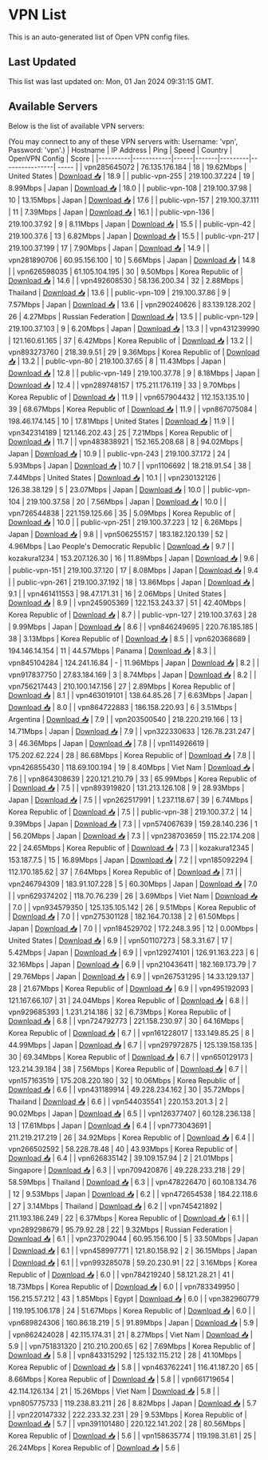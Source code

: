 # VPN List

This is an auto-generated list of Open VPN config files.

## Last Updated

This list was last updated on: Mon, 01 Jan 2024 09:31:15 GMT.

## Available Servers

Below is the list of available VPN servers:

(You may connect to any of these VPN servers with: Username: 'vpn', Password: 'vpn'.)
| Hostname | IP Address | Ping | Speed | Country | OpenVPN Config | Score |
|----------|------------|------|-------|---------|----------------| ----- |
| vpn285645072 | 76.135.176.184 | 18 | 19.62Mbps | United States | [Download 📥](./configs/server_0_US.ovpn) | 18.9 |
| public-vpn-255 | 219.100.37.224 | 19 | 8.99Mbps | Japan | [Download 📥](./configs/server_1_JP.ovpn) | 18.0 |
| public-vpn-108 | 219.100.37.98 | 10 | 13.15Mbps | Japan | [Download 📥](./configs/server_2_JP.ovpn) | 17.6 |
| public-vpn-157 | 219.100.37.111 | 11 | 7.39Mbps | Japan | [Download 📥](./configs/server_3_JP.ovpn) | 16.1 |
| public-vpn-136 | 219.100.37.92 | 9 | 8.11Mbps | Japan | [Download 📥](./configs/server_4_JP.ovpn) | 15.5 |
| public-vpn-42 | 219.100.37.6 | 13 | 6.82Mbps | Japan | [Download 📥](./configs/server_5_JP.ovpn) | 15.5 |
| public-vpn-217 | 219.100.37.199 | 17 | 7.90Mbps | Japan | [Download 📥](./configs/server_6_JP.ovpn) | 14.9 |
| vpn281890706 | 60.95.156.100 | 10 | 5.66Mbps | Japan | [Download 📥](./configs/server_7_JP.ovpn) | 14.8 |
| vpn626598035 | 61.105.104.195 | 30 | 9.50Mbps | Korea Republic of | [Download 📥](./configs/server_8_KR.ovpn) | 14.6 |
| vpn492608530 | 58.136.200.34 | 32 | 2.88Mbps | Thailand | [Download 📥](./configs/server_9_TH.ovpn) | 13.6 |
| public-vpn-109 | 219.100.37.86 | 9 | 7.57Mbps | Japan | [Download 📥](./configs/server_10_JP.ovpn) | 13.6 |
| vpn290240626 | 83.139.128.202 | 26 | 4.27Mbps | Russian Federation | [Download 📥](./configs/server_11_RU.ovpn) | 13.5 |
| public-vpn-129 | 219.100.37.103 | 9 | 6.20Mbps | Japan | [Download 📥](./configs/server_12_JP.ovpn) | 13.3 |
| vpn431239990 | 121.160.61.165 | 37 | 6.42Mbps | Korea Republic of | [Download 📥](./configs/server_13_KR.ovpn) | 13.2 |
| vpn893273760 | 218.39.9.51 | 29 | 9.36Mbps | Korea Republic of | [Download 📥](./configs/server_14_KR.ovpn) | 13.2 |
| public-vpn-80 | 219.100.37.65 | 8 | 11.43Mbps | Japan | [Download 📥](./configs/server_15_JP.ovpn) | 12.8 |
| public-vpn-149 | 219.100.37.78 | 9 | 8.18Mbps | Japan | [Download 📥](./configs/server_16_JP.ovpn) | 12.4 |
| vpn289748157 | 175.211.176.119 | 33 | 9.70Mbps | Korea Republic of | [Download 📥](./configs/server_17_KR.ovpn) | 11.9 |
| vpn657904432 | 112.153.135.10 | 39 | 68.67Mbps | Korea Republic of | [Download 📥](./configs/server_18_KR.ovpn) | 11.9 |
| vpn867075084 | 198.46.174.145 | 10 | 17.81Mbps | United States | [Download 📥](./configs/server_19_US.ovpn) | 11.9 |
| vpn342314189 | 121.146.202.43 | 25 | 7.21Mbps | Korea Republic of | [Download 📥](./configs/server_20_KR.ovpn) | 11.7 |
| vpn483838921 | 152.165.208.68 | 8 | 94.02Mbps | Japan | [Download 📥](./configs/server_21_JP.ovpn) | 10.9 |
| public-vpn-243 | 219.100.37.172 | 24 | 5.93Mbps | Japan | [Download 📥](./configs/server_22_JP.ovpn) | 10.7 |
| vpn1106692 | 18.218.91.54 | 38 | 7.44Mbps | United States | [Download 📥](./configs/server_23_US.ovpn) | 10.1 |
| vpn230132126 | 126.38.38.129 | 5 | 23.07Mbps | Japan | [Download 📥](./configs/server_24_JP.ovpn) | 10.0 |
| public-vpn-104 | 219.100.37.58 | 20 | 7.56Mbps | Japan | [Download 📥](./configs/server_25_JP.ovpn) | 10.0 |
| vpn726544838 | 221.159.125.66 | 35 | 5.09Mbps | Korea Republic of | [Download 📥](./configs/server_26_KR.ovpn) | 10.0 |
| public-vpn-251 | 219.100.37.223 | 12 | 6.26Mbps | Japan | [Download 📥](./configs/server_27_JP.ovpn) | 9.8 |
| vpn506255157 | 183.182.120.139 | 52 | 4.96Mbps | Lao People's Democratic Republic | [Download 📥](./configs/server_28_LA.ovpn) | 9.7 |
| kozakura1234 | 153.207.126.30 | 16 | 11.89Mbps | Japan | [Download 📥](./configs/server_29_JP.ovpn) | 9.6 |
| public-vpn-151 | 219.100.37.120 | 17 | 8.08Mbps | Japan | [Download 📥](./configs/server_30_JP.ovpn) | 9.4 |
| public-vpn-261 | 219.100.37.192 | 18 | 13.86Mbps | Japan | [Download 📥](./configs/server_31_JP.ovpn) | 9.1 |
| vpn461411553 | 98.47.171.31 | 16 | 2.06Mbps | United States | [Download 📥](./configs/server_32_US.ovpn) | 8.9 |
| vpn245905369 | 122.153.243.37 | 51 | 42.40Mbps | Korea Republic of | [Download 📥](./configs/server_33_KR.ovpn) | 8.7 |
| public-vpn-127 | 219.100.37.63 | 28 | 9.99Mbps | Japan | [Download 📥](./configs/server_34_JP.ovpn) | 8.6 |
| vpn846249695 | 220.76.185.185 | 38 | 3.13Mbps | Korea Republic of | [Download 📥](./configs/server_35_KR.ovpn) | 8.5 |
| vpn620368689 | 194.146.14.154 | 11 | 44.57Mbps | Panama | [Download 📥](./configs/server_36_PA.ovpn) | 8.3 |
| vpn845104284 | 124.241.16.84 | - | 11.96Mbps | Japan | [Download 📥](./configs/server_37_JP.ovpn) | 8.2 |
| vpn917837750 | 27.83.184.169 | 3 | 8.74Mbps | Japan | [Download 📥](./configs/server_38_JP.ovpn) | 8.2 |
| vpn756217443 | 210.100.147.156 | 27 | 2.89Mbps | Korea Republic of | [Download 📥](./configs/server_39_KR.ovpn) | 8.1 |
| vpn463019101 | 138.64.85.26 | 7 | 6.63Mbps | Japan | [Download 📥](./configs/server_40_JP.ovpn) | 8.0 |
| vpn864722883 | 186.158.220.93 | 6 | 3.51Mbps | Argentina | [Download 📥](./configs/server_41_AR.ovpn) | 7.9 |
| vpn203500540 | 218.220.219.166 | 13 | 14.71Mbps | Japan | [Download 📥](./configs/server_42_JP.ovpn) | 7.9 |
| vpn322330633 | 126.78.231.247 | 3 | 46.36Mbps | Japan | [Download 📥](./configs/server_43_JP.ovpn) | 7.8 |
| vpn114926619 | 175.202.62.224 | 28 | 86.68Mbps | Korea Republic of | [Download 📥](./configs/server_44_KR.ovpn) | 7.8 |
| vpn426855430 | 118.69.100.194 | 19 | 8.40Mbps | Viet Nam | [Download 📥](./configs/server_45_VN.ovpn) | 7.6 |
| vpn864308639 | 220.121.210.79 | 33 | 65.99Mbps | Korea Republic of | [Download 📥](./configs/server_46_KR.ovpn) | 7.5 |
| vpn893919820 | 131.213.126.108 | 9 | 28.93Mbps | Japan | [Download 📥](./configs/server_47_JP.ovpn) | 7.5 |
| vpn262517991 | 1.237.118.67 | 39 | 6.74Mbps | Korea Republic of | [Download 📥](./configs/server_48_KR.ovpn) | 7.5 |
| public-vpn-38 | 219.100.37.2 | 14 | 9.39Mbps | Japan | [Download 📥](./configs/server_49_JP.ovpn) | 7.3 |
| vpn574067639 | 159.28.140.236 | 1 | 56.20Mbps | Japan | [Download 📥](./configs/server_50_JP.ovpn) | 7.3 |
| vpn238703659 | 115.22.174.208 | 22 | 24.65Mbps | Korea Republic of | [Download 📥](./configs/server_51_KR.ovpn) | 7.3 |
| kozakura12345 | 153.187.7.5 | 15 | 16.89Mbps | Japan | [Download 📥](./configs/server_52_JP.ovpn) | 7.2 |
| vpn185092294 | 112.170.185.62 | 37 | 7.64Mbps | Korea Republic of | [Download 📥](./configs/server_53_KR.ovpn) | 7.1 |
| vpn246794309 | 183.91.107.228 | 5 | 60.30Mbps | Japan | [Download 📥](./configs/server_54_JP.ovpn) | 7.0 |
| vpn629374202 | 118.70.76.239 | 26 | 3.69Mbps | Viet Nam | [Download 📥](./configs/server_55_VN.ovpn) | 7.0 |
| vpn934579350 | 125.135.105.142 | 26 | 9.51Mbps | Korea Republic of | [Download 📥](./configs/server_56_KR.ovpn) | 7.0 |
| vpn275301128 | 182.164.70.138 | 2 | 61.50Mbps | Japan | [Download 📥](./configs/server_57_JP.ovpn) | 7.0 |
| vpn184529702 | 172.248.3.95 | 12 | 0.00Mbps | United States | [Download 📥](./configs/server_58_US.ovpn) | 6.9 |
| vpn501107273 | 58.3.31.67 | 17 | 5.42Mbps | Japan | [Download 📥](./configs/server_59_JP.ovpn) | 6.9 |
| vpn129274101 | 126.91.163.223 | 6 | 32.16Mbps | Japan | [Download 📥](./configs/server_60_JP.ovpn) | 6.9 |
| vpn210436411 | 182.169.173.79 | 7 | 29.76Mbps | Japan | [Download 📥](./configs/server_61_JP.ovpn) | 6.9 |
| vpn267531295 | 14.33.129.137 | 28 | 21.67Mbps | Korea Republic of | [Download 📥](./configs/server_62_KR.ovpn) | 6.9 |
| vpn495192093 | 121.167.66.107 | 31 | 24.04Mbps | Korea Republic of | [Download 📥](./configs/server_63_KR.ovpn) | 6.8 |
| vpn929685393 | 1.231.214.186 | 32 | 6.73Mbps | Korea Republic of | [Download 📥](./configs/server_64_KR.ovpn) | 6.8 |
| vpn724792773 | 221.158.230.97 | 30 | 64.16Mbps | Korea Republic of | [Download 📥](./configs/server_65_KR.ovpn) | 6.7 |
| vpn161228017 | 133.149.85.25 | 8 | 44.99Mbps | Japan | [Download 📥](./configs/server_66_JP.ovpn) | 6.7 |
| vpn297972875 | 125.139.158.135 | 30 | 69.34Mbps | Korea Republic of | [Download 📥](./configs/server_67_KR.ovpn) | 6.7 |
| vpn650129173 | 123.214.39.184 | 38 | 7.56Mbps | Korea Republic of | [Download 📥](./configs/server_68_KR.ovpn) | 6.7 |
| vpn157163519 | 175.208.220.180 | 32 | 10.06Mbps | Korea Republic of | [Download 📥](./configs/server_69_KR.ovpn) | 6.6 |
| vpn431189914 | 49.228.234.162 | 30 | 35.72Mbps | Thailand | [Download 📥](./configs/server_70_TH.ovpn) | 6.6 |
| vpn544035541 | 220.153.201.3 | 2 | 90.02Mbps | Japan | [Download 📥](./configs/server_71_JP.ovpn) | 6.5 |
| vpn126377407 | 60.128.236.138 | 13 | 17.61Mbps | Japan | [Download 📥](./configs/server_72_JP.ovpn) | 6.4 |
| vpn773043691 | 211.219.217.219 | 26 | 34.92Mbps | Korea Republic of | [Download 📥](./configs/server_73_KR.ovpn) | 6.4 |
| vpn266502592 | 58.228.78.48 | 40 | 43.93Mbps | Korea Republic of | [Download 📥](./configs/server_74_KR.ovpn) | 6.4 |
| vpn626835142 | 39.109.157.94 | 2 | 21.01Mbps | Singapore | [Download 📥](./configs/server_75_SG.ovpn) | 6.3 |
| vpn709420876 | 49.228.233.218 | 29 | 58.59Mbps | Thailand | [Download 📥](./configs/server_76_TH.ovpn) | 6.3 |
| vpn478226470 | 60.108.134.76 | 12 | 9.53Mbps | Japan | [Download 📥](./configs/server_77_JP.ovpn) | 6.2 |
| vpn472654538 | 184.22.118.6 | 27 | 3.14Mbps | Thailand | [Download 📥](./configs/server_78_TH.ovpn) | 6.2 |
| vpn745421892 | 211.193.186.249 | 22 | 6.37Mbps | Korea Republic of | [Download 📥](./configs/server_79_KR.ovpn) | 6.1 |
| vpn289298679 | 95.79.92.28 | 22 | 9.32Mbps | Russian Federation | [Download 📥](./configs/server_80_RU.ovpn) | 6.1 |
| vpn237029044 | 60.95.156.100 | 5 | 33.50Mbps | Japan | [Download 📥](./configs/server_81_JP.ovpn) | 6.1 |
| vpn458997771 | 121.80.158.92 | 2 | 36.15Mbps | Japan | [Download 📥](./configs/server_82_JP.ovpn) | 6.1 |
| vpn993285078 | 59.20.230.91 | 22 | 3.16Mbps | Korea Republic of | [Download 📥](./configs/server_83_KR.ovpn) | 6.0 |
| vpn784219240 | 58.121.28.21 | 41 | 18.73Mbps | Korea Republic of | [Download 📥](./configs/server_84_KR.ovpn) | 6.0 |
| vpn783349950 | 156.215.57.212 | 43 | 1.85Mbps | Egypt | [Download 📥](./configs/server_85_EG.ovpn) | 6.0 |
| vpn382960779 | 119.195.106.178 | 24 | 51.67Mbps | Korea Republic of | [Download 📥](./configs/server_86_KR.ovpn) | 6.0 |
| vpn689824306 | 160.86.18.219 | 5 | 91.89Mbps | Japan | [Download 📥](./configs/server_87_JP.ovpn) | 5.9 |
| vpn862424028 | 42.115.174.31 | 21 | 8.27Mbps | Viet Nam | [Download 📥](./configs/server_88_VN.ovpn) | 5.9 |
| vpn751831320 | 210.210.200.65 | 62 | 7.69Mbps | Korea Republic of | [Download 📥](./configs/server_89_KR.ovpn) | 5.8 |
| vpn843315292 | 125.132.115.212 | 28 | 41.10Mbps | Korea Republic of | [Download 📥](./configs/server_90_KR.ovpn) | 5.8 |
| vpn463762241 | 116.41.187.20 | 65 | 8.66Mbps | Korea Republic of | [Download 📥](./configs/server_91_KR.ovpn) | 5.8 |
| vpn661719654 | 42.114.126.134 | 21 | 15.26Mbps | Viet Nam | [Download 📥](./configs/server_92_VN.ovpn) | 5.8 |
| vpn805775733 | 119.238.83.211 | 26 | 8.82Mbps | Japan | [Download 📥](./configs/server_93_JP.ovpn) | 5.7 |
| vpn220147332 | 222.233.32.231 | 29 | 9.53Mbps | Korea Republic of | [Download 📥](./configs/server_94_KR.ovpn) | 5.7 |
| vpn391101480 | 220.122.141.202 | 28 | 80.56Mbps | Korea Republic of | [Download 📥](./configs/server_95_KR.ovpn) | 5.6 |
| vpn158635774 | 119.198.31.61 | 25 | 26.24Mbps | Korea Republic of | [Download 📥](./configs/server_96_KR.ovpn) | 5.6 |
